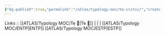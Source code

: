 ```yaml
---
{"dg-publish":true,"permalink":"/atlas/typology-moc/te-critic/","created":"2023-01-05T12:04:45.814+01:00","updated":"2023-02-26T16:43:17.171+01:00"}
---
```


Links :: [[ATLAS/Typology MOC/Te 🏹\|Te 🏹]] |  |  | 
[[ATLAS/Typology MOC/ENTP\|ENTP]]
[[ATLAS/Typology MOC/ESTP\|ESTP]]
